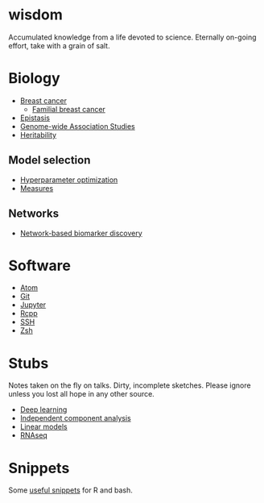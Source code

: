 # wisdom

Accumulated knowledge from a life devoted to science. Eternally on-going effort, take with a grain of salt.

# Biology

* [Breast cancer](notes/bio/brca.md)
  * [Familial breast cancer](notes/bio/familial_brca.md)
* [Epistasis](notes/bio/epistasis.md)
* [Genome-wide Association Studies](notes/bio/gwas.md)
* [Heritability](notes/bio/heritability.md)

## Model selection

* [Hyperparameter optimization](notes/machine_learning/hyperparameter_optimization.md)
* [Measures](notes/machine_learning/model_selection_measures.md)

## Networks

* [Network-based biomarker discovery](notes/machine_learning/network_biomarker_discovery.md)

# Software

* [Atom](notes/software/atom.md)
* [Git](notes/software/git.md)
* [Jupyter](notes/software/jupyter.md)
* [Rcpp](notes/software/rcpp.md)
* [SSH](notes/software/ssh.md)
* [Zsh](notes/software/zsh.md)

# Stubs

Notes taken on the fly on talks. Dirty, incomplete sketches. Please ignore unless you lost all hope in any other source.

* [Deep learning](notes/machine_learning/deep_learning.md)
* [Independent component analysis](notes/data_analysis/independent_component_analysis.md)
* [Linear models](notes/machine_learning/linear_models.md)
* [RNAseq](notes/bio/rnaseq.md)


# Snippets

Some [useful snippets](https://github.com/hclimente/wisdom/tree/master/code) for R and bash.
